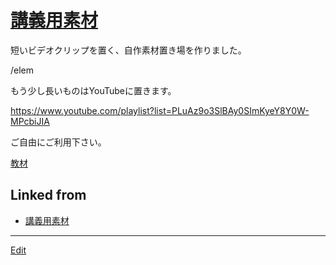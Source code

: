 ---
---
# [講義用素材](/講義用素材)

短いビデオクリップを置く、自作素材置き場を作りました。

/elem

もう少し長いものはYouTubeに置きます。

https://www.youtube.com/playlist?list=PLuAz9o3SlBAy0SImKyeY8Y0W-MPcbiJIA

ご自由にご利用下さい。

[教材](/教材)





## Linked from

* [講義用素材](講義用素材.md)


----
[Edit](https://github.com/vitroid/vitroid.github.io/edit/master/MD/講義用素材.md)
